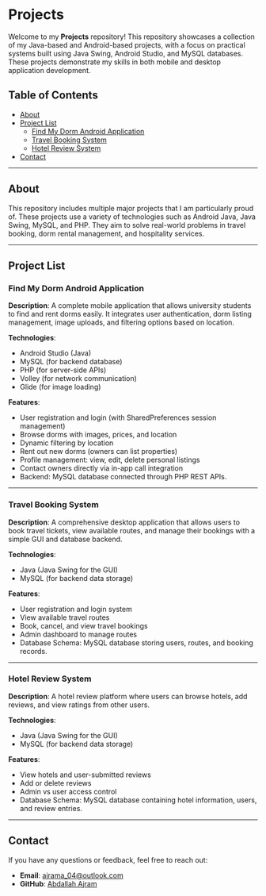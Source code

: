# Projects

Welcome to my **Projects** repository! This repository showcases a collection of my Java-based and Android-based projects, with a focus on practical systems built using Java Swing, Android Studio, and MySQL databases. These projects demonstrate my skills in both mobile and desktop application development.

## Table of Contents
- [About](#about)
- [Project List](#project-list)
  - [Find My Dorm Android Application](#find-my-dorm-android-application)
  - [Travel Booking System](#travel-booking-system)
  - [Hotel Review System](#hotel-review-system)
- [Contact](#contact)

---

## About

This repository includes multiple major projects that I am particularly proud of. These projects use a variety of technologies such as Android Java, Java Swing, MySQL, and PHP. They aim to solve real-world problems in travel booking, dorm rental management, and hospitality services.

---

## Project List

### Find My Dorm Android Application
**Description**: A complete mobile application that allows university students to find and rent dorms easily. It integrates user authentication, dorm listing management, image uploads, and filtering options based on location.

**Technologies**:
- Android Studio (Java)
- MySQL (for backend database)
- PHP (for server-side APIs)
- Volley (for network communication)
- Glide (for image loading)

**Features**:
- User registration and login (with SharedPreferences session management)
- Browse dorms with images, prices, and location
- Dynamic filtering by location
- Rent out new dorms (owners can list properties)
- Profile management: view, edit, delete personal listings
- Contact owners directly via in-app call integration
- Backend: MySQL database connected through PHP REST APIs.

---

### Travel Booking System
**Description**: A comprehensive desktop application that allows users to book travel tickets, view available routes, and manage their bookings with a simple GUI and database backend.

**Technologies**:
- Java (Java Swing for the GUI)
- MySQL (for backend data storage)

**Features**:
- User registration and login system
- View available travel routes
- Book, cancel, and view travel bookings
- Admin dashboard to manage routes
- Database Schema: MySQL database storing users, routes, and booking records.

---

### Hotel Review System
**Description**: A hotel review platform where users can browse hotels, add reviews, and view ratings from other users.

**Technologies**:
- Java (Java Swing for the GUI)
- MySQL (for backend data storage)

**Features**:
- View hotels and user-submitted reviews
- Add or delete reviews
- Admin vs user access control
- Database Schema: MySQL database containing hotel information, users, and review entries.

---

## Contact

If you have any questions or feedback, feel free to reach out:

- **Email**: [ajrama_04@outlook.com](mailto:ajrama_04@outlook.com)
- **GitHub**: [Abdallah Ajram](https://github.com/)
